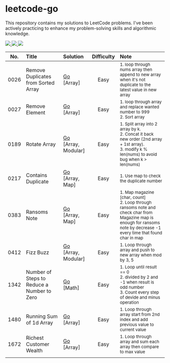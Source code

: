 # leetcode-go

This repository contains my solutions to LeetCode problems. I've been actively practicing to enhance my problem-solving skills and algorithmic knowledge.

<a href="https://leetcode.com/nongbritee">
  <img src="https://img.shields.io/badge/Leetcode-orange?style=for-the-badge&logo=leetcode&logoColor=black"/>
</a>
<a href="https://www.linkedin.com/in/napong-jantaranimi-273983171">
  <img src="https://img.shields.io/badge/LinkedIn-0077B5?style=for-the-badge&logo=linkedin&logoColor=white"/> 
 </a> 
<a href="nongbriteenapong@gmail.com">
  <img src="https://img.shields.io/badge/Gmail-D14836?style=for-the-badge&logo=gmail&logoColor=white"/>
</a>

| No.  | Title                               | Solution                                                                                                                                     | Difficulty | Note                                                                                                                                                                                          |
|:----:|:------------------------------------|:---------------------------------------------------------------------------------------------------------------------------------------------|:----------:|:----------------------------------------------------------------------------------------------------------------------------------------------------------------------------------------------|
| 0026 | Remove Duplicates from Sorted Array | [Go](https://github.com/NongBritee/leetcode-go/blob/main/leetcode/0026.Remove%20Duplicates%20from%20Sorted%20Array.go) [Array]               |    Easy    | <sub>1. loop through nums array then append to new array when it's not duplicate to the latest value in new array</sub>                                                                       |
| 0027 | Remove Element                      | [Go](https://github.com/NongBritee/leetcode-go/blob/main/leetcode/0027.Remove%20Element.go) [Array]                                          |    Easy    | <sub>1. loop through array and replace wanted number to 999<br/> 2. Sort array</sub>                                                                                                          |
| 0189 | Rotate Array                        | [Go](https://github.com/NongBritee/leetcode-go/blob/main/leetcode/0189.Rotate%20Array.go) [Array, Modular]                                   |    Easy    | <sub>1. Split array into 2 array by k.<br/> 2. Concat it back new order (2nd array + 1st array).<br/> 3. modify k % len(nums) to avoid bug when k > len(nums)</sub>                           |
| 0217 | Contains Duplicate                  | [Go](https://github.com/NongBritee/leetcode-go/blob/main/leetcode/0217.Contains%20Duplicate.go) [Array, Map]                                 |    Easy    | <sub>1. Use map to check the duplicate number</sub>                                                                                                                                           |
| 0383 | Ransoms Note                        | [Go](https://github.com/NongBritee/leetcode-go/blob/main/leetcode/0383.Ransom%20Note.go)  [Array, Map]                                       |    Easy    | <sub>1. Map magazine [char, count] </br>2. Loop through ransoms note and check char from Magazine map is enough for ransoms note by decrease -1 every time that found char in map<br/></sub>  |
| 0412 | Fizz Buzz | [Go](https://github.com/NongBritee/leetcode-go/blob/main/leetcode/0412.Fizz%20Buzz.go) [Array, Modular]                                      |    Easy    | <sub>1. Loop through array and push to new array when mod by 3, 5</sub>                                                                                                                       |
| 1342 | Number of Steps to Reduce a Number to Zero | [Go](https://github.com/NongBritee/leetcode-go/blob/main/leetcode/1342.Number%20of%20Steps%20to%20Reduce%20a%20Number%20to%20Zero.go) [Math] | Easy | <sub>1. Loop until result == 0<br/> 2. divided by 2 and -1 when result is odd number<br/> 3. Count every step of devide and minus operation</sub>                                             |
| 1480 | Running Sum of 1d Array | [Go](https://github.com/NongBritee/leetcode-go/blob/main/leetcode/1480.Running%20Sum%20of%201d%20Array.go) [Array]                           | Easy | <sub>1. Loop through array start from 2nd index and add previous value to current value</sub>                                                                                                 |
|1672| Richest Customer Wealth | [Go](https://github.com/NongBritee/leetcode-go/blob/main/leetcode/1672.Richest%20Customer%20Wealth.go) [Array]                               | Easy | <sub>1. Loop through array and sum each array then compare to max value</sub>                                                                                                                 |
||||||